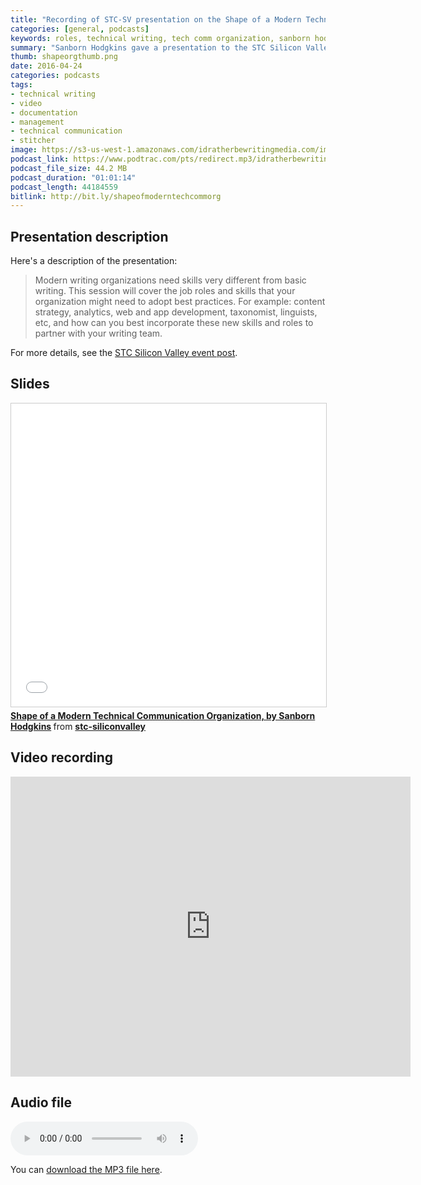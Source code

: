 ```yaml
---
title: "Recording of STC-SV presentation on the Shape of a Modern Technical Communication Organization, by Sanborn Hodgkins"
categories: [general, podcasts]
keywords: roles, technical writing, tech comm organization, sanborn hodgkins, vmware
summary: "Sanborn Hodgkins gave a presentation to the STC Silicon Valley chapter called <i>Shape of a Modern Technical Communication Organization</i> on April 18. In the presentation, she highlights the variety of roles &mdash; editor, videographer, information architect, content strategist, manager, writer, tools developer, and others &mdash; that tech comm organizations need to thrive."
thumb: shapeorgthumb.png
date: 2016-04-24
categories: podcasts
tags:
- technical writing
- video
- documentation
- management
- technical communication
- stitcher
image: https://s3-us-west-1.amazonaws.com/idratherbewritingmedia.com/images/idratherbewritinglogo.png
podcast_link: https://www.podtrac.com/pts/redirect.mp3/idratherbewritingmedia.com/podcasts/sanbornvoiceonly.mp3
podcast_file_size: 44.2 MB
podcast_duration: "01:01:14"
podcast_length: 44184559
bitlink: http://bit.ly/shapeofmoderntechcommorg
---
```


## Presentation description
Here's a description of the presentation:

> Modern writing organizations need skills very different from basic writing. This session will cover the job roles and skills that your organization might need to adopt best practices. For example: content strategy, analytics, web and app development, taxonomist, linguists, etc, and how can you best incorporate these new skills and roles to partner with your writing team.

For more details, see the [STC Silicon Valley event post](http://www.stc-siliconvalley.org/2016/03/20/shape-of-a-modern-tech-pubs-org/). 

## Slides

<iframe src="//www.slideshare.net/slideshow/embed_code/key/t2cQLrndqPnjnv" width="595" height="485" frameborder="0" marginwidth="0" marginheight="0" scrolling="no" style="border:1px solid #CCC; border-width:1px; margin-bottom:5px; max-width: 100%;" allowfullscreen> </iframe> <div style="margin-bottom:5px"> <strong> <a href="//www.slideshare.net/stc-siliconvalley/shape-of-a-modern-technical-communication-organization-by-sanborn-hodgkins" title="Shape of a Modern Technical Communication Organization, by Sanborn Hodgkins" target="_blank">Shape of a Modern Technical Communication Organization, by Sanborn Hodgkins</a> </strong> from <strong><a href="//www.slideshare.net/stc-siliconvalley" target="_blank">stc-siliconvalley</a></strong> </div>

## Video recording

<iframe width="640" height="480" src="https://www.youtube.com/embed/-itfrg6o00c" frameborder="0" allowfullscreen></iframe>

## Audio file

<p><audio controls="controls"><source src="https://www.podtrac.com/pts/redirect.mp3/idratherbewritingmedia.com/podcasts/sanbornvoiceonly.mp3" type="audio/mpeg" /></audio></p>

You can <a href="https://www.podtrac.com/pts/redirect.mp3/idratherbewritingmedia.com/podcasts/sanbornvoiceonly.mp3" alt="Sanborn Hodgkin on the shape of a modern technical communication organization">download the MP3 file here</a>.